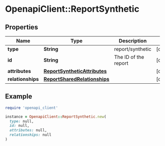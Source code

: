 # OpenapiClient::ReportSynthetic

## Properties

| Name | Type | Description | Notes |
| ---- | ---- | ----------- | ----- |
| **type** | **String** | report/synthetic | [optional] |
| **id** | **String** | The ID of the report | [optional] |
| **attributes** | [**ReportSyntheticAttributes**](ReportSyntheticAttributes.md) |  | [optional] |
| **relationships** | [**ReportSharedRelationships**](ReportSharedRelationships.md) |  | [optional] |

## Example

```ruby
require 'openapi_client'

instance = OpenapiClient::ReportSynthetic.new(
  type: null,
  id: null,
  attributes: null,
  relationships: null
)
```

